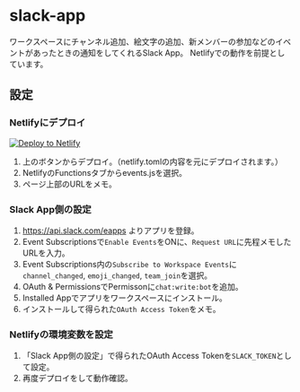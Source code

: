 # slack-app
ワークスペースにチャンネル追加、絵文字の追加、新メンバーの参加などのイベントがあったときの通知をしてくれるSlack App。
Netlifyでの動作を前提としています。


## 設定
### Netlifyにデプロイ
[![Deploy to Netlify](https://www.netlify.com/img/deploy/button.svg)](https://app.netlify.com/start/deploy?repository=https://github.com/engineers-lt/slack-app)

1. 上のボタンからデプロイ。（netlify.tomlの内容を元にデプロイされます。）
2. NetlifyのFunctionsタブからevents.jsを選択。
3. ページ上部のURLをメモ。

### Slack App側の設定
1. https://api.slack.com/eapps よりアプリを登録。
2. Event Subscriptionsで`Enable Events`をONに、`Request URL`に先程メモしたURLを入力。
3. Event Subscriptions内の`Subscribe to Workspace Events`に`channel_changed`, `emoji_changed`, `team_join`を選択。
3. OAuth & PermissionsでPermissonに`chat:write:bot`を追加。
4. Installed Appでアプリをワークスペースにインストール。
5. インストールして得られた`OAuth Access Token`をメモ。

### Netlifyの環境変数を設定
1. 「Slack App側の設定」で得られたOAuth Access Tokenを`SLACK_TOKEN`として設定。
2. 再度デプロイをして動作確認。
